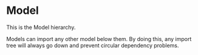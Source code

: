 # Model

This is the Model hierarchy.

Models can import any other model below them. By doing this, any import tree will always go down and prevent circular dependency problems.
